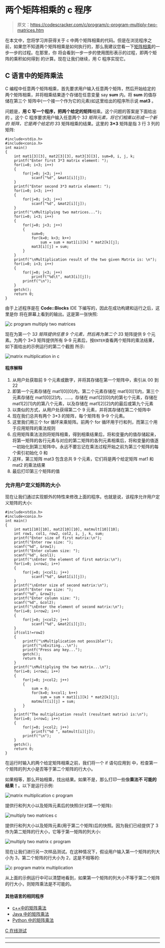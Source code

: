 # 两个矩阵相乘的 c 程序

> 原文：<https://codescracker.com/c/program/c-program-multiply-two-matrices.htm>

在本文中，您将学习并获得关于 c 中两个矩阵相乘的代码。但是在浏览程序之前，如果您不知道两个矩阵相乘是如何执行的，那么我建议您看一下[矩阵相乘](/nonprog/matrix-multiplication.htm)的一步一步的过程。在那里，你 将会看到一步一步的使用图形表示的过程，即两个矩阵的乘积如何得到 的计算。现在让我们继续，用 C 程序实现它。

## C 语言中的矩阵乘法

C 编程中任意两个矩阵相乘，首先要求用户输入任意两个矩阵，然后开始给定的两个矩阵相乘，并将相乘结果逐个存储在任意变量 say **sum** 内。将 **sum** 的值存储在第三个 矩阵中(一个接一个作为它的元素)如这里给出的程序所示说 **mat3** 。

问题是，**用 C 写一个程序，把两个给定的矩阵**相乘。这个问题的答案是下面给出的 。这个 C 程序要求用户输入任意两个 3*3 矩阵元素，将它们相乘以形成一个新的 矩阵，它是两个给定的 3*3 矩阵相乘的结果。这里的 **3*3** 矩阵是指 3 行 3 列的矩阵:

```
#include<stdio.h>
#include<conio.h>
int main()
{
    int mat1[3][3], mat2[3][3], mat3[3][3], sum=0, i, j, k;
    printf("Enter first 3*3 matrix element: ");
    for(i=0; i<3; i++)
    {
        for(j=0; j<3; j++)
            scanf("%d", &mat1[i][j]);
    }
    printf("Enter second 3*3 matrix element: ");
    for(i=0; i<3; i++)
    {
        for(j=0; j<3; j++)
            scanf("%d", &mat2[i][j]);
    }
    printf("\nMultiplying two matrices...");
    for(i=0; i<3; i++)
    {
        for(j=0; j<3; j++)
        {
            sum=0;
            for(k=0; k<3; k++)
                sum = sum + mat1[i][k] * mat2[k][j];
            mat3[i][j] = sum;
        }
    }
    printf("\nMultiplication result of the two given Matrix is: \n");
    for(i=0; i<3; i++)
    {
        for(j=0; j<3; j++)
            printf("%d\t", mat3[i][j]);
        printf("\n");
    }
    getch();
    return 0;
}
```

由于上述程序是在 **Code::Blocks** IDE 下编写的，因此在成功构建和运行之后，这里是你 将在屏幕上看到的输出。这是第一张快照:

![c program multiply two matrices](img/8d29e2405bd368c5f561f9815abf5680.png)

现在为第一个 3*3 矩阵提供任意 9 个元素，然后再为第二个 3*3 矩阵提供 9 个元素。为两个 3*3 矩阵提供所有 9-9 元素后，按`ENTER`查看两个矩阵的乘法结果，如下面给出的示例运行的第二个截图 所示:

![matrix multiplication in c](img/66b545e889976ef79ca4ab71ff909939.png)

#### 程序解释

1.  从用户处获取前 9 个元素或数字，并将其存储在第一个矩阵中，索引从 00 到 22
2.  即第一个元素存储在 mat1[0][0]内，第二个元素存储在 mat1[0][1]内，第三个元素存储在 mat1[0][2]内，.....，存储在 mat1[2][0]内的第七个元素，存储在 mat1[2][1]内的第八个元素，以及存储在 mat1[2][2]内的最后或第九个元素
3.  以类似的方式，从用户处获得第二个 9 元素，并将其存储在第二个矩阵中
4.  现在我们总共有两个 3*3 的矩阵，每个矩阵有 9-9 个元素。
5.  这里我们用三个 for 循环来乘矩阵。前两个 for 循环用于行和列，而第三个用于应用矩阵的乘法规则
6.  应用矩阵乘法法则将矩阵相乘，得到相乘结果后，将和变量内的值存储起来，将第一矩阵的各行元素与对应的第二矩阵的各列元素相乘后，将和变量的值逐一初始化到第三矩阵中。永远不要忘记在乘法过程开始之前为第三个矩阵的每个索引初始化 0 和
7.  这样，第三矩阵 mat3 包含总共 9 个元素，它们将是两个给定矩阵 mat1 和 mat2 的乘法结果
8.  最后打印第三个矩阵的值

### 允许用户定义矩阵的大小

现在让我们通过实现额外的特性来修改上面的程序。也就是说，该程序允许用户定义矩阵的大小:

```
#include<stdio.h>
#include<conio.h>
int main()
{
    int mat1[10][10], mat2[10][10], matmult[10][10];
    int row1, col1, row2, col2, i, j, k, sum;
    printf("Enter size of first matrix:\n");
    printf("Enter row size: ");
    scanf("%d", &row1);
    printf("Enter column size: ");
    scanf("%d", &col1);
    printf("\nEnter the element of first matrix:\n");
    for(i=0; i<row1; i++)
    {
        for(j=0; j<col1; j++)
            scanf("%d", &mat1[i][j]);
    }
    printf("\nEnter size of second matrix:\n");
    printf("Enter row size: ");
    scanf("%d", &row2);
    printf("Enter column size: ");
    scanf("%d", &col2);
    printf("\nEnter the element of second matrix:\n");
    for(i=0; i<row2; i++)
    {
        for(j=0; j<col2; j++)
            scanf("%d", &mat2[i][j]);
    }
    if(col1!=row2)
    {
        printf("\nMultiplication not possible!");
        printf("\nExiting...\n");
        printf("Press any key...");
        getch();
        return 0;
    }
    printf("\nMultiplying the two matrix...\n");
    for(i=0; i<row1; i++)
    {
        for(j=0; j<col2; j++)
        {
            sum = 0;
            for(k=0; k<col1; k++)
                sum = sum + mat1[i][k] * mat2[k][j];
            matmult[i][j] = sum;
        }
    }
    printf("The multiplication result (resultant matrix) is:\n");
    for(i=0; i<row1; i++)
    {
        for(j=0; j<col2; j++)
            printf("%d ", matmult[i][j]);
        printf("\n");
    }
    getch();
    return 0;
}
```

在运行时输入的两个给定矩阵相乘之前，我们将一个 if 语句应用到 中，检查第一个矩阵的列大小是否等于第二个矩阵的行大小。

如果相等，那么开始相乘，找出结果。如果不是，那么打印一些像**乘法不 可能的结果！**。以下是运行示例:

![matrix multiplication c program](img/1265e10e56ac06f6d172c013b1fd719f.png)

提供行和列大小以及矩阵元素后的快照(针对第一个矩阵):

![multiply two matrices c](img/ba374bfcff28e957fe14ab58cd8e78e2.png)

提供行和列大小以及矩阵元素(用于第二个矩阵)后的快照。因为我们已经提供了 3 作为第二矩阵的行大小，它等于第一矩阵的列大小:

![multiply two matrix c program](img/653adee20897f96e247993f8cf2143e3.png)

现在让我们进行另一次样品测试。在这种情况下，假设用户输入第一个矩阵的列大小为 3，第二个矩阵的行大小为 2，这是不相等的:

![c program matrix multiplication](img/f1dab0ba62180ab226adfd7192b5ce41.png)

从上面的示例运行中可以清楚地看到，如果第一个矩阵的列大小不等于第二个矩阵的行大小，则矩阵乘法是不可能的。

#### 其他语言的相同程序

*   [c++中的矩阵乘法](/cpp/program/cpp-program-multiply-two-matrices.htm)
*   [Java 中的矩阵乘法](/java/program/java-program-multiply-two-matrices.htm)
*   [Python 中的矩阵乘法](/python/program/python-program-matrix-multiplication.htm)

[C 在线测试](/exam/showtest.php?subid=2)

* * *

* * *